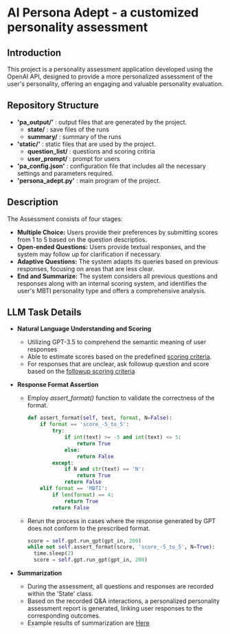 # AI Persona Adept - a customized personality assessment

## Introduction
This project is a personality assessment application developed using the OpenAI API, designed to provide a more personalized assessment of the user's personality, offering an engaging and valuable personality evaluation.

## Repository Structure

+ **'pa_output/'** : output files that are generated by the project. 
  - **state/** : save files of the runs
  - **summary/** : summary of the runs
+ **'static/'** : static files that are used by the project.
  - **question_list/** : questions and scoring critiria
  - **user_prompt/** : prompt for users
+ **'pa_config.json'** : configuration file that includes all the necessary settings and parameters required.
+ **'persona_adept.py'** : main program of the project.

## Description ##

The Assessment consists of four stages:
+ **Multiple Choice:** Users provide their preferences by submitting scores from 1 to 5 based on the question descriptios.
+ **Open-ended Questions:** Users provide textual responses, and the system may follow up for clarification if necessary.
+ **Adaptive Questions:** The system adapts its queries based on previous responses, focusing on areas that are less clear.
+ **End and Summarize:** The system considers all previous questions and responses along with an internal scoring system, and identifies the user's MBTI personality type and offers a comprehensive analysis.

## LLM Task Details ##
+ **Natural Language Understanding and Scoring**
  - Utilizing GPT-3.5 to comprehend the semantic meaning of user responses
  - Able to estimate scores based on the predefined [scoring criteria](https://github.com/berlin0308/AI-Persona-Adept/blob/main/static/question_list/scoring_prompt_first.txt).
  - For responses that are unclear, ask followup question and score based on the [followup scoring criteria](https://github.com/berlin0308/AI-Persona-Adept/blob/main/static/question_list/scoring_prompt_followup.txt)
 
+ **Response Format Assertion**
  - Employ *assert_format()* function to validate the correctness of the format.
    ``` python
    def assert_format(self, text, format, N=False):
        if format == 'score_-5_to_5':
            try:
                if int(text) >= -5 and int(text) <= 5:
                    return True
                else:
                    return False 
            except:
                if N and str(text) == 'N':
                    return True
                return False
        elif format == 'MBTI':
            if len(format) == 4:
                return True
            return False
    ```
  - Rerun the process in cases where the response generated by GPT does not conform to the prescribed format.
    ``` python
    score = self.gpt.run_gpt(gpt_in, 200)
    while not self.assert_format(score, 'score_-5_to_5', N=True):
      time.sleep(2)
      score = self.gpt.run_gpt(gpt_in, 200)
    ```

+ **Summarization**
  - During the assessment, all questions and responses are recorded within the 'State' class.
  - Based on the recorded Q&A interactions, a personalized personality assessment report is generated, linking user responses to the corresponding outcomes.
  - Example results of summarization are [Here](https://github.com/berlin0308/AI-Persona-Adept/tree/main/pa_output/summary)
 
